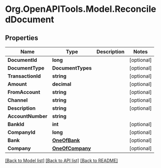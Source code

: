 # Org.OpenAPITools.Model.ReconciledDocument

## Properties

Name | Type | Description | Notes
------------ | ------------- | ------------- | -------------
**DocumentId** | **long** |  | [optional] 
**DocumentType** | **DocumentTypes** |  | [optional] 
**TransactionId** | **string** |  | [optional] 
**Amount** | **decimal** |  | [optional] 
**FromAccount** | **string** |  | [optional] 
**Channel** | **string** |  | [optional] 
**Description** | **string** |  | [optional] 
**AccountNumber** | **string** |  | 
**BankId** | **int** |  | [optional] 
**CompanyId** | **long** |  | [optional] 
**Bank** | [**OneOfBank**](OneOfBank.md) |  | [optional] 
**Company** | [**OneOfCompany**](OneOfCompany.md) |  | [optional] 

[[Back to Model list]](../README.md#documentation-for-models) [[Back to API list]](../README.md#documentation-for-api-endpoints) [[Back to README]](../README.md)

